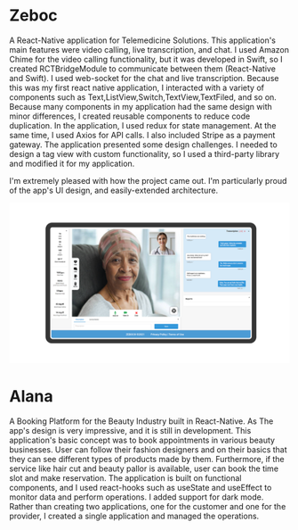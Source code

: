 <!-- # Hello!
*Thanks for stopping by*. This repo serves as a kind of ever-changing portfolio of projects I'm currently excited about; please feel free to look around. -->
# Zeboc
A React-Native application for Telemedicine Solutions. This application's main features were video calling, live transcription, and chat. I used Amazon Chime for the video calling functionality, but it was developed in Swift, so I created RCTBridgeModule to communicate between them (React-Native and Swift). I used web-socket for the chat and live transcription. Because this was my first react native application, I interacted with a variety of components such as Text,ListView,Switch,TextView,TextFiled, and so on. Because many components in my application had the same design with minor differences, I created reusable components to reduce code duplication. In the application, I used redux for state management. At the same time, I used Axios for API calls.
I also included Stripe as a payment gateway. The application presented some design challenges. I needed to design a tag view with custom functionality, so I used a third-party library and modified it for my application.

I'm extremely pleased with how the project came out. I'm particularly proud of the app's  UI design, and easily-extended architecture.  

<p align="center">
<img src="images/zeboc/zeboc.png" width="1000" title="DarkRoom">
</p>

# Alana
A Booking Platform for the Beauty Industry built in React-Native. As The app's design is very impressive, and it is still in development. This application's basic concept was to book appointments in various beauty businesses. User can follow their fashion designers and on their basics that they can see different types of products made by them. Furthermore, if the service like hair cut and beauty pallor is available, user can book the time slot and make reservation. The application is built on functional components, and I used react-hooks such as useState and useEffect to monitor data and perform operations. I added support for dark mode. Rather than creating two applications, one for the customer and one for the provider, I created a single application and managed the operations.


